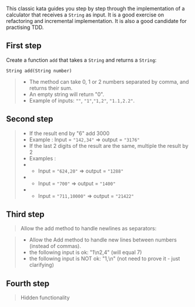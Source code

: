 

This classic kata guides you step by step through the implementation of a calculator that receives a `String` as input.
It is a good exercise on refactoring and incremental implementation. It is also a good candidate for practising TDD.

## First step 

Create a function `add` that takes a `String` and returns a `String`:

    String add(String number)

>* The method can take 0, 1 or 2 numbers separated by comma, and returns their sum.
>* An empty string will return "0".
>* Example of inputs: `""`, `"1"`,`"1,2"`, `"1.1,2.2"`.

## Second step

>* If the result end by "6" add 3000
>* Example : Input = `"142,34"` => output = `"3176"`
>* If the last 2 digits of the result are the same, multiple the result by 2
>* Examples :
>* * Input =  `"624,20"` => output = `"1288"`
>* * Input =  `"700"` => output = `"1400"`
>* * Input =  `"711,10000"` => output = `"21422"`

## Third step

> Allow the add method to handle newlines as separators:

>* Allow the Add method to handle new lines between numbers (instead of commas).
>* the following input is ok: "1\n2,4" (will equal 7)
>* the following input is NOT ok: "1,\n" (not need to prove it - just clarifying)

## Fourth step
> Hidden functionality